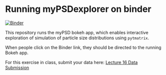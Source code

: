 # Running myPSDexplorer on binder

[![Binder](https://mybinder.org/badge_logo.svg)](https://mybinder.org/v2/gh/swnesbitt/bokeh-myPSD/master?urlpath=/proxy/5006/bokeh-app)

This repository runs the myPSD bokeh app, which enables interactive exploration of simulation of particle size distributions using `pytmatrix`.
   
When people click on the Binder link, they should be directed to the running Bokeh app.

For this exercise in class, submit your data here: [Lecture 16 Data Submission](https://forms.gle/qRuwuHMZywyo8kax9)